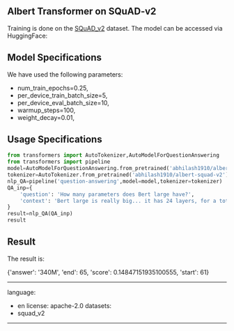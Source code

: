 ## Albert Transformer on SQuAD-v2

Training is done on the [SQuAD_v2](https://rajpurkar.github.io/SQuAD-explorer/) dataset. The model can be accessed via HuggingFace:

## Model Specifications

We have used the following parameters:

- num_train_epochs=0.25,              
- per_device_train_batch_size=5,    
- per_device_eval_batch_size=10,  
- warmup_steps=100,                
- weight_decay=0.01,               

## Usage Specifications

```python
from transformers import AutoTokenizer,AutoModelForQuestionAnswering
from transformers import pipeline
model=AutoModelForQuestionAnswering.from_pretrained('abhilash1910/albert-squad-v2')
tokenizer=AutoTokenizer.from_pretrained('abhilash1910/albert-squad-v2')
nlp_QA=pipeline('question-answering',model=model,tokenizer=tokenizer)
QA_inp={
    'question': 'How many parameters does Bert large have?',
    'context': 'Bert large is really big... it has 24 layers, for a total of 340M parameters.Altogether it is 1.34 GB so expect it to take a couple minutes to download to your Colab instance.'
}
result=nlp_QA(QA_inp)
result
```
## Result

The result is:


{'answer': '340M', 'end': 65, 'score': 0.14847151935100555, 'start': 61}

---
language:
- en
license: apache-2.0
datasets:
- squad_v2

---
